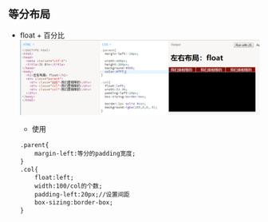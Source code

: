 ## 等分布局

* float + 百分比![](/assets/float_百分比.png)
  * 使用

  ```
  .parent{
      margin-left:等分的padding宽度;
  }
  .col{
      float:left;
      width:100/col的个数;
      padding-left:20px;//设置间距
      box-sizing:border-box;
  }
  ```



